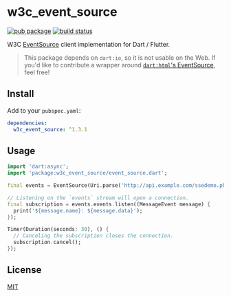 # w3c_event_source

[![pub package][0]][1]
[![build status][2]][3]

[0]: https://img.shields.io/pub/v/w3c_event_source.svg?style=flat-square
[1]: https://pub.dartlang.org/packages/w3c_event_source
[2]: https://img.shields.io/travis/com/goto-bus-stop/dart-event-source/default.svg?style=flat-square
[3]: https://travis-ci.com/goto-bus-stop/dart-event-source

W3C [EventSource][] client implementation for Dart / Flutter.

> This package depends on `dart:io`, so it is not usable on the Web.
> If you'd like to contribute a wrapper around [`dart:html`'s EventSource](https://api.dartlang.org/stable/2.0.0/dart-html/EventSource-class.html), feel free!

## Install

Add to your `pubspec.yaml`:

```yaml
dependencies:
  w3c_event_source: ^1.3.1
```

## Usage

```dart
import 'dart:async';
import 'package:w3c_event_source/event_source.dart';

final events = EventSource(Uri.parse('http://api.example.com/ssedemo.php'));

// Listening on the `events` stream will open a connection.
final subscription = events.events.listen((MessageEvent message) {
  print('${message.name}: ${message.data}');
});

Timer(Duration(seconds: 30), () {
  // Canceling the subscription closes the connection.
  subscription.cancel();
});
```

## License

[MIT](./LICENSE)

[EventSource]: https://developer.mozilla.org/en-US/docs/Web/API/EventSource
